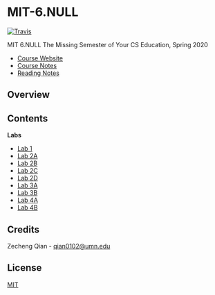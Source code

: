 # MIT-6.NULL
[![Travis](https://img.shields.io/badge/language-go-green.svg)]() 

MIT 6.NULL The Missing Semester of Your CS Education, Spring 2020

+   [Course Website](https://pdos.csail.mit.edu/6.824/)
+   [Course Notes]()
+   [Reading Notes]()

## Overview

## Contents

**Labs**

+   [Lab 1]()
+   [Lab 2A]()
+   [Lab 2B]()
+   [Lab 2C]()
+   [Lab 2D]()
+   [Lab 3A]()
+   [Lab 3B]()
+   [Lab 4A]()
+   [Lab 4B]()

## Credits

Zecheng Qian - qian0102@umn.edu

## License

[MIT](./LICENSE)